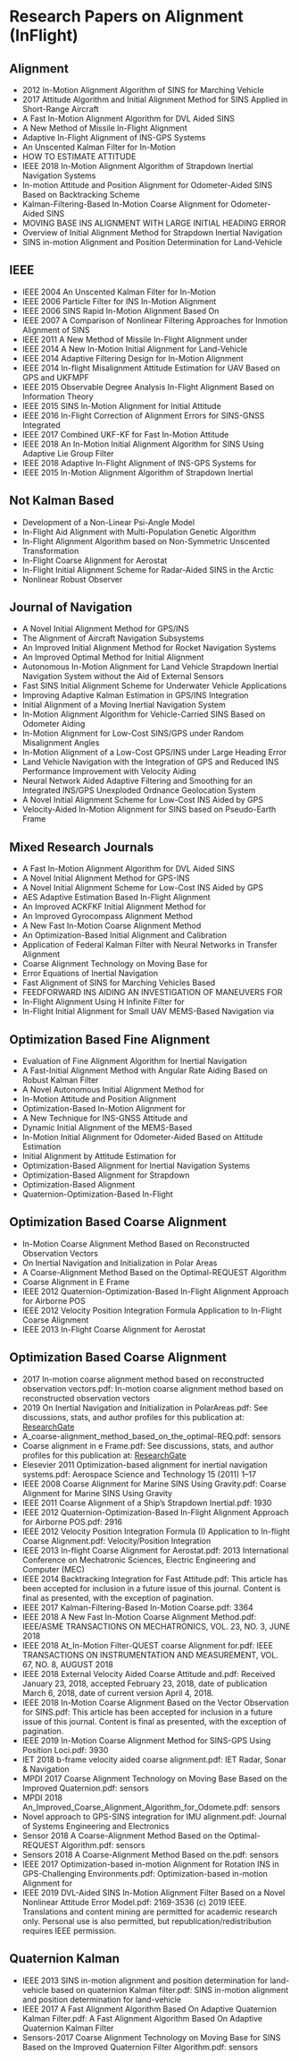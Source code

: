 
# Research Papers on Alignment (InFlight)

## Alignment
- 2012 In-Motion Alignment Algorithm of SINS for Marching Vehicle
- 2017 Attitude Algorithm and Initial Alignment Method for SINS Applied in Short-Range Aircraft
- A Fast In-Motion Alignment Algorithm for DVL Aided SINS
- A New Method of Missile In-Flight Alignment
- Adaptive In-Flight Alignment of INS-GPS Systems
- An Unscented Kalman Filter for In-Motion
- HOW TO ESTIMATE ATTITUDE
- IEEE 2018 In-Motion Alignment Algorithm of Strapdown Inertial Navigation Systems
- In-motion Attitude and Position Alignment for Odometer-Aided SINS Based on Backtracking Scheme
- Kalman-Filtering-Based In-Motion Coarse Alignment for Odometer-Aided SINS
- MOVING BASE INS ALIGNMENT WITH LARGE INITIAL HEADING ERROR
- Overview of Initial Alignment Method for Strapdown Inertial Navigation
- SINS in-motion Alignment and Position Determination for Land-Vehicle

## IEEE
- IEEE 2004 An Unscented Kalman Filter for In-Motion
- IEEE 2006 Particle Filter for INS In-Motion Alignment
- IEEE 2006 SINS Rapid In-Motion Alignment Based On
- IEEE 2007 A Comparison of Nonlinear Filtering Approaches for Inmotion Alignment of SINS
- IEEE 2011 A New Method of Missile In-Flight Alignment under
- IEEE 2014 A New In-Motion Initial Alignment for Land-Vehicle
- IEEE 2014 Adaptive Filtering Design for In-Motion Alignment
- IEEE 2014 In-flight Misalignment Attitude Estimation for UAV Based on GPS and UKFMPF
- IEEE 2015 Observable Degree Analysis In-Flight Alignment Based on Information Theory
- IEEE 2015 SINS In-Motion Alignment for Initial Attitude
- IEEE 2016 In-Flight Correction of Alignment Errors for SINS-GNSS Integrated
- IEEE 2017 Combined UKF-KF for Fast In-Motion Attitude
- IEEE 2018 An In-Motion Initial Alignment Algorithm for SINS Using Adaptive Lie Group Filter
- IEEE 2018 Adaptive In-Flight Alignment of INS-GPS Systems for
- IEEE 2015 In-Motion Alignment Algorithm of Strapdown Inertial

## Not Kalman Based
- Development of a Non-Linear Psi-Angle Model
- In-Flight Aid Alignment with Multi-Population Genetic Algorithm
- In-Flight Alignment Algorithm based on Non-Symmetric Unscented Transformation
- In-Flight Coarse Alignment for Aerostat
- In-Flight Initial Alignment Scheme for Radar-Aided SINS in the Arctic
- Nonlinear Robust Observer

## Journal of Navigation
- A Novel Initial Alignment Method for GPS/INS
- The Alignment of Aircraft Navigation Subsystems
- An Improved Initial Alignment Method for Rocket Navigation Systems
- An Improved Optimal Method for Initial Alignment
- Autonomous In-Motion Alignment for Land Vehicle Strapdown Inertial Navigation System without the Aid of External Sensors
- Fast SINS Initial Alignment Scheme for Underwater Vehicle Applications
- Improving Adaptive Kalman Estimation in GPS/INS Integration
- Initial Alignment of a Moving Inertial Navigation System
- In-Motion Alignment Algorithm for Vehicle-Carried SINS Based on Odometer Aiding
- In-Motion Alignment for Low-Cost SINS/GPS under Random Misalignment Angles
- In-Motion Alignment of a Low-Cost GPS/INS under Large Heading Error
- Land Vehicle Navigation with the Integration of GPS and Reduced INS Performance Improvement with Velocity Aiding
- Neural Network Aided Adaptive Filtering and Smoothing for an Integrated INS/GPS Unexploded Ordnance Geolocation System
- A Novel Initial Alignment Scheme for Low-Cost INS Aided by GPS
- Velocity-Aided In-Motion Alignment for SINS based on Pseudo-Earth Frame

## Mixed Research Journals
- A Fast In-Motion Alignment Algorithm for DVL Aided SINS
- A Novel Initial Alignment Method for GPS-INS
- A Novel Initial Alignment Scheme for Low-Cost INS Aided by GPS
- AES Adaptive Estimation Based In-Flight Alignment
- An Improved ACKFKF Initial Alignment Method for
- An Improved Gyrocompass Alignment Method
- A New Fast In-Motion Coarse Alignment Method
- An Optimization-Based Initial Alignment and Calibration
- Application of Federal Kalman Filter with Neural Networks in Transfer Alignment
- Coarse Alignment Technology on Moving Base for
- Error Equations of Inertial Navigation
- Fast Alignment of SINS for Marching Vehicles Based
- FEEDFORWARD INS AIDING AN INVESTIGATION OF MANEUVERS FOR
- In-Flight Alignment Using H Infinite Filter for
- In-Flight Initial Alignment for Small UAV MEMS-Based Navigation via

## Optimization Based Fine Alignment
- Evaluation of Fine Alignment Algorithm for Inertial Navigation
- A Fast-Initial Alignment Method with Angular Rate Aiding Based on Robust Kalman Filter
- A Novel Autonomous Initial Alignment Method for
- In-Motion Attitude and Position Alignment
- Optimization-Based In-Motion Alignment for
- A New Technique for INS-GNSS Attitude and
- Dynamic Initial Alignment of the MEMS-Based
- In-Motion Initial Alignment for Odometer-Aided Based on Attitude Estimation
- Initial Alignment by Attitude Estimation for
- Optimization-Based Alignment for Inertial Navigation Systems
- Optimization-Based Alignment for Strapdown
- Optimization-Based Alignment
- Quaternion-Optimization-Based In-Flight

## Optimization Based Coarse Alignment
- In-Motion Coarse Alignment Method Based on Reconstructed Observation Vectors
- On Inertial Navigation and Initialization in Polar Areas
- A Coarse-Alignment Method Based on the Optimal-REQUEST Algorithm
- Coarse Alignment in E Frame
- IEEE 2012 Quaternion-Optimization-Based In-Flight Alignment Approach for Airborne POS
- IEEE 2012 Velocity Position Integration Formula Application to In-Flight Coarse Alignment
- IEEE 2013 In-Flight Coarse Alignment for Aerostat

## Optimization Based Coarse Alignment
- 2017 In-motion coarse alignment method based on reconstructed observation vectors.pdf: In-motion coarse alignment method based on reconstructed observation vectors
- 2019 On Inertial Navigation and Initialization in PolarAreas.pdf: See discussions, stats, and author profiles for this publication at: [ResearchGate](https://www.researchgate.net/publication/332036963)
- A_coarse-alignment_method_based_on_the_optimal-REQ.pdf: sensors
- Coarse alignment in e Frame.pdf: See discussions, stats, and author profiles for this publication at: [ResearchGate](https://www.researchgate.net/publication/331669546)
- Elesevier 2011 Optimization-based alignment for inertial navigation systems.pdf: Aerospace Science and Technology 15 (2011) 1–17
- IEEE 2008 Coarse Alignment for Marine SINS Using Gravity.pdf: Coarse Alignment for Marine SINS Using Gravity
- IEEE 2011 Coarse Alignment of a Ship’s Strapdown Inertial.pdf: 1930
- IEEE 2012 Quaternion-Optimization-Based In-Flight Alignment Approach for Airborne POS.pdf: 2916
- IEEE 2012 Velocity Position Integration Formula (I) Application to In-flight Coarse Alignment.pdf: Velocity/Position Integration
- IEEE 2013 In-flight Coarse Alignment for Aerostat.pdf: 2013 International Conference on Mechatronic Sciences, Electric Engineering and Computer (MEC)
- IEEE 2014 Backtracking Integration for Fast Attitude.pdf: This article has been accepted for inclusion in a future issue of this journal. Content is final as presented, with the exception of pagination.
- IEEE 2017 Kalman-Filtering-Based In-Motion Coarse.pdf: 3364
- IEEE 2018 A New Fast In-Motion Coarse Alignment Method.pdf: IEEE/ASME TRANSACTIONS ON MECHATRONICS, VOL. 23, NO. 3, JUNE 2018
- IEEE 2018 At_In-Motion Filter-QUEST coarse Alignment for.pdf: IEEE TRANSACTIONS ON INSTRUMENTATION AND MEASUREMENT, VOL. 67, NO. 8, AUGUST 2018
- IEEE 2018 External Velocity Aided Coarse Attitude and.pdf: Received January 23, 2018, accepted February 23, 2018, date of publication March 6, 2018, date of current version April 4, 2018.
- IEEE 2018 In-Motion Coarse Alignment Based on the Vector Observation for SINS.pdf: This article has been accepted for inclusion in a future issue of this journal. Content is final as presented, with the exception of pagination.
- IEEE 2019 In-Motion Coarse Alignment Method for SINS-GPS Using Position Loci.pdf: 3930
- IET 2018 b-frame velocity aided coarse alignment.pdf: IET Radar, Sonar & Navigation
- MPDI 2017 Coarse Alignment Technology on Moving Base Based on the Improved Quaternion.pdf: sensors
- MPDI 2018 An_Improved_Coarse_Alignment_Algorithm_for_Odomete.pdf: sensors
- Novel approach to GPS-SINS integration for IMU alignment.pdf: Journal of Systems Engineering and Electronics
- Sensor 2018 A Coarse-Alignment Method Based on the Optimal-REQUEST Algorithm.pdf: sensors
- Sensors 2018 A Coarse-Alignment Method Based on the.pdf: sensors
- IEEE 2017 Optimization-based in-motion Alignment for Rotation INS in GPS-Challenging Environments.pdf: Optimization-based in-motion Alignment for
- IEEE 2019 DVL-Aided SINS In-Motion Alignment Filter Based on a Novel Nonlinear Attitude Error Model.pdf: 2169-3536 (c) 2019 IEEE. Translations and content mining are permitted for academic research only. Personal use is also permitted, but republication/redistribution requires IEEE permission.

## Quaternion Kalman
- IEEE 2013 SINS in-motion alignment and position determination for land-vehicle based on quaternion Kalman filter.pdf: SINS in-motion alignment and position determination for land-vehicle
- IEEE 2017 A Fast Alignment Algorithm Based On Adaptive Quaternion Kalman Filter.pdf: A Fast Alignment Algorithm Based On Adaptive Quaternion Kalman Filter
- Sensors-2017 Coarse Alignment Technology on Moving Base for SINS Based on the Improved Quaternion Filter Algorithm.pdf: sensors

